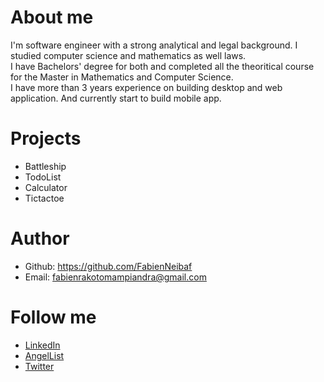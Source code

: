 # About me
I'm software engineer with a strong analytical and legal background. I studied computer science and mathematics as well laws.  
I have Bachelors' degree for both and completed all the theoritical course for the Master in Mathematics and Computer Science.  
I have more than 3 years experience on building desktop and web application. And currently start to build mobile app.  
# Projects
- Battleship
- TodoList
- Calculator
- Tictactoe
# Author
- Github: https://github.com/FabienNeibaf
- Email: fabienrakotomampiandra@gmail.com
# Follow me
- [LinkedIn](https://www.linkedin.com/in/fabien-rakotomampiandra-96567b17b/)
- [AngelList](https://angel.co/fabien-rakotomampiandra)
- [Twitter](https://twitter.com/Neibaflintone)
